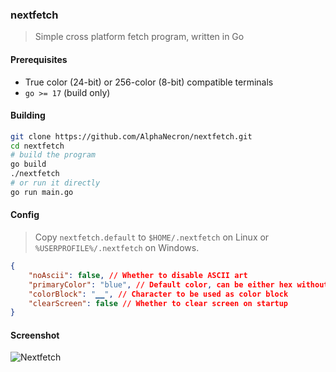 ### nextfetch

> Simple cross platform fetch program, written in Go

#### Prerequisites
- True color (24-bit) or 256-color (8-bit) compatible terminals
- `go >= 17` (build only)

#### Building
```sh
git clone https://github.com/AlphaNecron/nextfetch.git
cd nextfetch
# build the program
go build
./nextfetch
# or run it directly
go run main.go
```

#### Config
> Copy `nextfetch.default` to `$HOME/.nextfetch` on Linux or `%USERPROFILE%/.nextfetch` on Windows.
```json
{
    "noAscii": false, // Whether to disable ASCII art
    "primaryColor": "blue", // Default color, can be either hex without hash, "r,g,b", color name or number (256-color)
    "colorBlock": "▁▁", // Character to be used as color block
    "clearScreen": false // Whether to clear screen on startup
}
```

#### Screenshot
![Nextfetch](https://user-images.githubusercontent.com/57827456/153422522-7c9b7452-ee04-4e75-90c9-dce7ef03432e.png)
